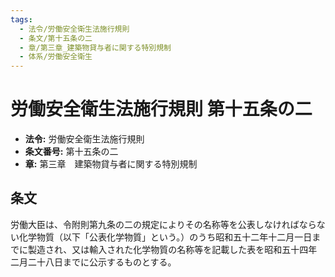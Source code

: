 ```yaml
---
tags:
  - 法令/労働安全衛生法施行規則
  - 条文/第十五条の二
  - 章/第三章_建築物貸与者に関する特別規制
  - 体系/労働安全衛生
---
```

# 労働安全衛生法施行規則 第十五条の二

- **法令:** 労働安全衛生法施行規則
- **条文番号:** 第十五条の二
- **章:** 第三章　建築物貸与者に関する特別規制

## 条文
労働大臣は、令附則第九条の二の規定によりその名称等を公表しなければならない化学物質（以下「公表化学物質」という。）のうち昭和五十二年十二月一日までに製造され、又は輸入された化学物質の名称等を記載した表を昭和五十四年二月二十八日までに公示するものとする。

